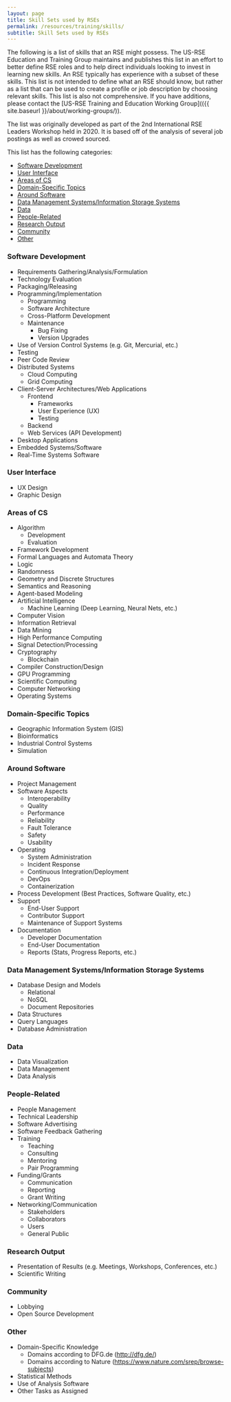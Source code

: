 ```yaml
---
layout: page
title: Skill Sets used by RSEs
permalink: /resources/training/skills/
subtitle: Skill Sets used by RSEs
---
```


The following is a list of skills that an RSE might possess. The US-RSE Education and Training Group maintains and publishes this list in an effort to better define RSE roles and to help direct individuals looking to invest in learning new skills. An RSE typically has experience with a subset of these skills. This list is not intended to define what an RSE should know, but rather as a list that can be used to create a profile or job description by choosing relevant skills. This list is also not comprehensive. If you have additions, please contact the [US-RSE Training and Education Working Group](({{ site.baseurl }}/about/working-groups/)).

The list was originally developed as part of the 2nd International RSE Leaders Workshop held in  2020. It is based off of the analysis of several job postings as well as crowed sourced.

This list has the following categories:
- [Software Development](#software-development)
- [User Interface](#user-interface)
- [Areas of CS](#areas-of-cs)
- [Domain-Specific Topics](#domain-specific-topics)
- [Around Software](#around-software)
- [Data Management Systems/Information Storage Systems](#data-management-systemsinformation-storage-systems)
- [Data](#data)
- [People-Related](#people-related)
- [Research Output](#research-output)
- [Community](#community)
- [Other](#other)


### Software Development
  - Requirements Gathering/Analysis/Formulation
  - Technology Evaluation
  - Packaging/Releasing
  - Programming/Implementation
    - Programming
    - Software Architecture
    - Cross-Platform Development
    - Maintenance
        - Bug Fixing
        - Version Upgrades
  - Use of Version Control Systems (e.g. Git, Mercurial, etc.)
  - Testing
  - Peer Code Review
  - Distributed Systems
    - Cloud Computing
    - Grid Computing
  - Client-Server Architectures/Web Applications
    - Frontend
        - Frameworks
        - User Experience (UX)
        - Testing
    - Backend
    - Web Services (API Development)
  - Desktop Applications
  - Embedded Systems/Software
  - Real-Time Systems Software

### User Interface
  - UX Design
  - Graphic Design

### Areas of CS
  - Algorithm
     - Development
     - Evaluation
  - Framework Development
  - Formal Languages and Automata Theory
  - Logic
  - Randomness
  - Geometry and Discrete Structures
  - Semantics and Reasoning
  - Agent-based Modeling
  - Artificial Intelligence
     - Machine Learning (Deep Learning, Neural Nets, etc.)
  - Computer Vision
  - Information Retrieval
  - Data Mining
  - High Performance Computing
  - Signal Detection/Processing
  - Cryptography
      - Blockchain
  - Compiler Construction/Design
  - GPU Programming
  - Scientific Computing
  - Computer Networking
  - Operating Systems

### Domain-Specific Topics
  - Geographic Information System (GIS)
  - Bioinformatics
  - Industrial Control Systems
  - Simulation

### Around Software
  - Project Management
  - Software Aspects
     - Interoperability
     - Quality
     - Performance
     - Reliability
     - Fault Tolerance
     - Safety
     - Usability
  - Operating
     - System Administration
     - Incident Response
     - Continuous Integration/Deployment
     - DevOps
     - Containerization
  - Process Development (Best Practices, Software Quality, etc.)
  - Support
    - End-User Support
    - Contributor Support
    - Maintenance of Support Systems
  - Documentation
    - Developer Documentation
    - End-User Documentation
    - Reports (Stats, Progress Reports, etc.)

### Data Management Systems/Information Storage Systems
  - Database Design and Models
      - Relational
      - NoSQL
      - Document Repositories
  - Data Structures
  - Query Languages
  - Database Administration

### Data
  - Data Visualization
  - Data Management
  - Data Analysis

### People-Related
  - People Management
  - Technical Leadership
  - Software Advertising
  - Software Feedback Gathering
  - Training
     - Teaching
     - Consulting
     - Mentoring
     - Pair Programming
  - Funding/Grants
     - Communication
     - Reporting
     - Grant Writing
  - Networking/Communication
     - Stakeholders
     - Collaborators
     - Users
     - General Public

### Research Output
  - Presentation of Results (e.g. Meetings, Workshops, Conferences, etc.)
  - Scientific Writing

### Community
  - Lobbying
  - Open Source Development

### Other
  - Domain-Specific Knowledge
    - Domains according to DFG.de (http://dfg.de/)
    - Domains according to Nature (https://www.nature.com/srep/browse-subjects)
  - Statistical Methods
  - Use of Analysis Software
  - Other Tasks as Assigned
